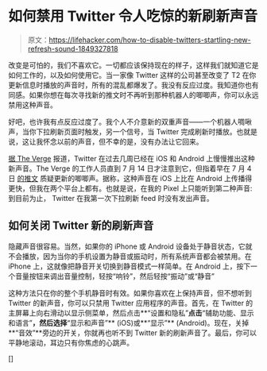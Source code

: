 # 如何禁用 Twitter 令人吃惊的新刷新声音

> 原文：<https://lifehacker.com/how-to-disable-twitters-startling-new-refresh-sound-1849327818>

改变是可怕的，我们不喜欢它。一切都应该保持现在的样子，这样我们就知道它是如何工作的，以及如何使用它。当一家像 Twitter 这样的公司甚至改变了 T2 在你更新信息时播放的声音时，所有的混乱都爆发了。我没有反应过度。我知道你也有同感。如果你想在每次寻找新的推文时不再听到那种机器人的唧唧声，你可以永远禁用这种声音。



好吧，也许我有点反应过度了。我个人不介意新的双重声音——一个机器人啁啾声，当你下拉刷新页面时触发，另一个信号，当 Twitter 完成刷新时播放。也就是说，这让我怀念以前的声音，但不幸的是，没有办法让它回来。

[据 The Verge](https://www.theverge.com/2022/7/15/23220697/twitter-app-chirps-sounds-refresh) 报道，Twitter 在过去几周已经在 iOS 和 Android 上慢慢推出这种新声音。The Verge 的工作人员直到 7 月 14 日才注意到它，但指着早在 7 月 4 日 [的推文](https://twitter.com/sungerines/status/1543991019489951746) 质疑更新的唧唧声。据称，这种声音在 iOS 上比在 Android 上传播得更快，但我在两个平台上都有。也就是说，在我的 Pixel 上只能听到第二种声音:到目前为止， Twitter 在我第一次下拉刷新 feed 时没有发出声音。

## 如何关闭 Twitter 新的刷新声音

隐藏声音很容易。当然，如果你的 iPhone 或 Android 设备处于静音状态，它就不会播放，因为当你的手机设置为静音或振动时，所有系统声音都会被禁用。在 iPhone 上，这就像把静音开关切换到静音模式一样简单。在 Android 上，按下一个音量按钮来调出音量控制，轻按“响铃”，然后轻按“振动”或“静音”

这种方法只在你的整个手机静音时有效。如果你喜欢在上保持声音，但不想听到 Twitter 的新声音，你可以只禁用 Twitter 应用程序的声音。首先，在 Twitter 的主屏幕上向右滑动以显示侧菜单，然后点击**“设置和隐私”**点击**“辅助功能、显示和语言”**，然后选择**“显示和声音”** (iOS)或**“显示”** (Android)。现在，关掉**“音效”**旁边的开关，你就再也听不到 Twitter 新的刷新声音了。最后，你可以平静地滚动，耳边只有你焦虑的心跳声。

[]